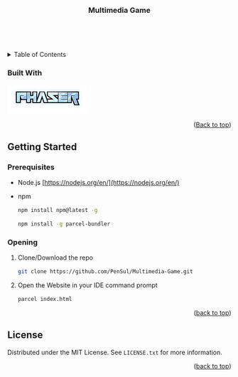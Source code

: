 <a name="readme-top"></a>

<br/>
<div align="center">

  <h3 align="center">Multimedia Game</h3>

  <p align="center">
    <br/>
    <br/>
    <br/>
  </p>
</div>

<!-- TABLE OF CONTENTS -->
<details>
  <summary>Table of Contents</summary>
  <ol>
    <li><a href="#built-with">Built With</a></li>
    <li><a href="#license">License</a></li>
  </ol>
</details>

### Built With
[![Phaser][Phaser.js]][Phaser-url]

<p align="right">(<a href="#readme-top">Back to top</a>)</p>

<!-- GETTING STARTED -->
## Getting Started
### Prerequisites

* Node.js
  [https://nodejs.org/en/](https://nodejs.org/en/)

* npm
  ```sh
  npm install npm@latest -g
  ```
  ```sh
  npm install -g parcel-bundler
  ```  

### Opening

1. Clone/Download the repo
   ```sh
   git clone https://github.com/PenSul/Multimedia-Game.git
   ```
2. Open the Website in your IDE command prompt
   ```sh
   parcel index.html
   ```

<p align="right">(<a href="#readme-top">back to top</a>)</p>

<!-- LICENSE -->
## License

Distributed under the MIT License. See `LICENSE.txt` for more information.

<p align="right">(<a href="#readme-top">back to top</a>)</p>

<!-- MARKDOWN LINKS & IMAGES -->
[Phaser.js]: https://github.com/phaserjs/phaser/blob/v2.6.2/resources/Phaser%20Logo/2D%20Text/Phaser%202D%20Glow.png
[Phaser-url]: https://github.com/phaserjs/phaser
